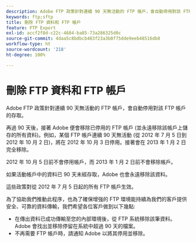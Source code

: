 ```yaml
---
description: Adobe FTP 政策針對連續 90 天無活動的 FTP 帳戶，會自動停用對該 FTP 帳戶的存取。
keywords: ftp;sftp
title: 刪除 FTP 資料和 FTP 帳戶
feature: FTP Export
exl-id: accf2f8d-c22c-4684-ba85-73a286325d0c
source-git-commit: 4daa5c8bdbcb483f23a3b8f75dde9eeb48516db8
workflow-type: ht
source-wordcount: '218'
ht-degree: 100%

---
```


# 刪除 FTP 資料和 FTP 帳戶

Adobe FTP 政策針對連續 90 天無活動的 FTP 帳戶，會自動停用對該 FTP 帳戶的存取。

再過 90 天後，接著 Adobe 便會移除已停用的 FTP 帳戶 (並永遠移除該帳戶上儲存的所有資料)。例如，某個 FTP 帳戶連續 90 天無活動 (從 2012 年 7 月 5 日到 2012 年 10 月 2 日)，將在 2012 年 10 月 3 日停用。接著會在 2013 年 1 月 2 日完全移除。

2012 年 10 月 5 日前不會停用帳戶，而 2013 年 1 月 2 日前不會移除帳戶。

如果活動帳戶中的資料已 90 天未經存取，Adobe 也會永遠移除該資料。

這些政策對從 2012 年 7 月 5 日起的所有 FTP 帳戶生效。

為了協助我們推動此程序，也為了確保增強的 FTP 環境能持續為我們的客戶提供安全、可靠的資料傳輸，我們希望各位客戶做到以下幾點:

* 在傳出資料已成功傳輸至您的內部環境後，從 FTP 系統移除該筆資料。Adobe 會找出並移除停留在系統中超過 90 天的檔案。
* 不再需要 FTP 帳戶時，請通知 Adobe 以將其停用並移除。

